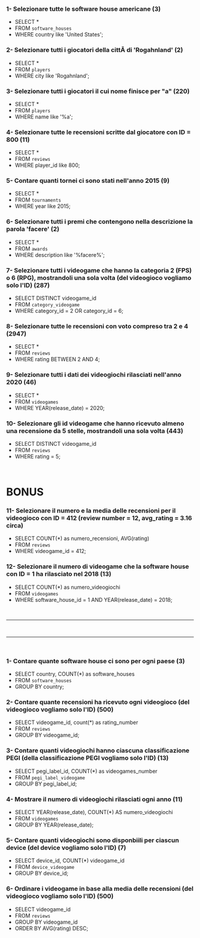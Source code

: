 ### 1- Selezionare tutte le software house americane (3)

- SELECT * 
- FROM `software_houses`
- WHERE country like 'United States';


### 2- Selezionare tutti i giocatori della cittÃ  di 'Rogahnland' (2)

- SELECT * 
- FROM `players`
- WHERE city like 'Rogahnland';

### 3- Selezionare tutti i giocatori il cui nome finisce per "a" (220)

- SELECT * 
- FROM `players`
- WHERE name like '%a';

### 4- Selezionare tutte le recensioni scritte dal giocatore con ID = 800 (11)

- SELECT * 
- FROM `reviews`
- WHERE player_id like 800;

### 5- Contare quanti tornei ci sono stati nell'anno 2015 (9)

- SELECT * 
- FROM `tournaments`
- WHERE year like 2015;

### 6- Selezionare tutti i premi che contengono nella descrizione la parola 'facere' (2)

- SELECT * 
- FROM `awards`
- WHERE description like '%facere%';

### 7- Selezionare tutti i videogame che hanno la categoria 2 (FPS) o 6 (RPG), mostrandoli una sola volta (del videogioco vogliamo solo l'ID) (287)

- SELECT DISTINCT videogame_id 
- FROM `category_videogame`
- WHERE category_id = 2 OR category_id = 6;

### 8- Selezionare tutte le recensioni con voto compreso tra 2 e 4 (2947)

- SELECT * 
- FROM `reviews`
- WHERE rating BETWEEN 2 AND 4;

### 9- Selezionare tutti i dati dei videogiochi rilasciati nell'anno 2020 (46)

- SELECT * 
- FROM `videogames`
- WHERE YEAR(release_date) = 2020;

### 10- Selezionare gli id videogame che hanno ricevuto almeno una recensione da 5 stelle, mostrandoli una sola volta (443)

- SELECT DISTINCT videogame_id
- FROM `reviews`
- WHERE rating = 5;


<br>


# BONUS

### 11- Selezionare il numero e la media delle recensioni per il videogioco con ID = 412 (review number = 12, avg_rating = 3.16 circa)

- SELECT COUNT(*) as numero_recensioni, AVG(rating)
- FROM `reviews`
- WHERE videogame_id = 412;


### 12- Selezionare il numero di videogame che la software house con ID = 1 ha rilasciato nel 2018 (13)

- SELECT COUNT(*) as numero_videogiochi
- FROM `videogames`
- WHERE software_house_id  = 1 AND YEAR(release_date) = 2018;


<br>

<hr>
<br>
<hr>

<br>

### 1- Contare quante software house ci sono per ogni paese (3)

- SELECT country, COUNT(*) as software_houses
- FROM `software_houses`
- GROUP BY country;

### 2- Contare quante recensioni ha ricevuto ogni videogioco (del videogioco vogliamo solo l'ID) (500)

- SELECT videogame_id, count(*) as rating_number
- FROM `reviews`
- GROUP BY videogame_id;

### 3- Contare quanti videogiochi hanno ciascuna classificazione PEGI (della classificazione PEGI vogliamo solo l'ID) (13)

- SELECT pegi_label_id, COUNT(*) as videogames_number
- FROM `pegi_label_videogame`
- GROUP BY pegi_label_id;

### 4- Mostrare il numero di videogiochi rilasciati ogni anno (11)

- SELECT YEAR(release_date), COUNT(*) AS numero_videogiochi
- FROM `videogames`
- GROUP BY YEAR(release_date);

### 5- Contare quanti videogiochi sono disponbiili per ciascun device (del device vogliamo solo l'ID) (7)

- SELECT device_id, COUNT(*) videogame_id
- FROM `device_videogame`
- GROUP BY device_id;


### 6- Ordinare i videogame in base alla media delle recensioni (del videogioco vogliamo solo l'ID) (500)

- SELECT videogame_id
- FROM `reviews`
- GROUP BY videogame_id
- ORDER BY AVG(rating) DESC;
